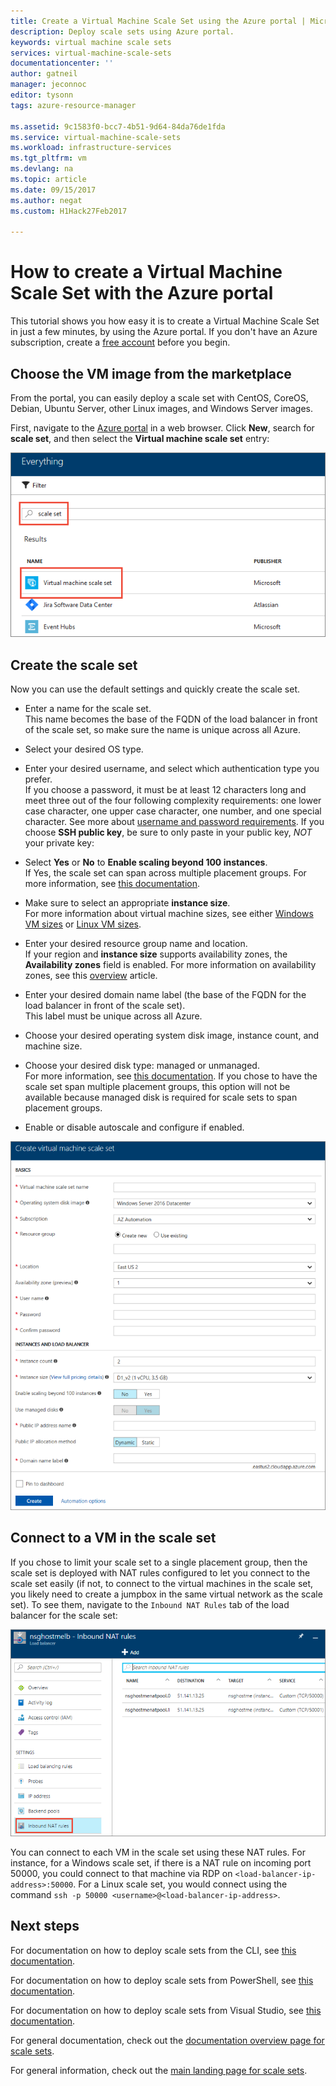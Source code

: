 ```yaml
---
title: Create a Virtual Machine Scale Set using the Azure portal | Microsoft Docs
description: Deploy scale sets using Azure portal.
keywords: virtual machine scale sets
services: virtual-machine-scale-sets
documentationcenter: ''
author: gatneil
manager: jeconnoc
editor: tysonn
tags: azure-resource-manager

ms.assetid: 9c1583f0-bcc7-4b51-9d64-84da76de1fda
ms.service: virtual-machine-scale-sets
ms.workload: infrastructure-services
ms.tgt_pltfrm: vm
ms.devlang: na
ms.topic: article
ms.date: 09/15/2017
ms.author: negat
ms.custom: H1Hack27Feb2017

---
```

# How to create a Virtual Machine Scale Set with the Azure portal
This tutorial shows you how easy it is to create a Virtual Machine Scale Set in just a few minutes, by using the Azure portal. If you don't have an Azure subscription, create a [free account](https://azure.microsoft.com/free/) before you begin.

## Choose the VM image from the marketplace
From the portal, you can easily deploy a scale set with CentOS, CoreOS, Debian, Ubuntu Server, other Linux images, and Windows Server images.

First, navigate to the [Azure portal](https://portal.azure.com) in a web browser. Click **New**, search for **scale set**, and then select the **Virtual machine scale set** entry:

![azure virtual machine scale set portal search](./media/virtual-machine-scale-sets-portal-create/portal-search.png)

## Create the scale set
Now you can use the default settings and quickly create the scale set.

* Enter a name for the scale set.  
This name becomes the base of the FQDN of the load balancer in front of the scale set, so make sure the name is unique across all Azure.

* Select your desired OS type.

* Enter your desired username, and select which authentication type you prefer.  
If you choose a password, it must be at least 12 characters long and meet three out of the four following complexity requirements: one lower case character, one upper case character, one number, and one special character. See more about [username and password requirements](../virtual-machines/windows/faq.md#what-are-the-username-requirements-when-creating-a-vm). If you choose **SSH public key**, be sure to only paste in your public key, *NOT* your private key:

* Select **Yes** or **No** to **Enable scaling beyond 100 instances**.  
If Yes, the scale set can span across multiple placement groups. For more information, see [this documentation](./virtual-machine-scale-sets-placement-groups.md).

* Make sure to select an appropriate **instance size**.  
For more information about virtual machine sizes, see either [Windows VM sizes](..\virtual-machines\windows\sizes.md) or [Linux VM sizes](..\virtual-machines\linux\sizes.md).

* Enter your desired resource group name and location.  
If your region and **instance size** supports availability zones, the **Availability zones** field is enabled. For more information on availability zones, see this [overview](../availability-zones/az-overview.md) article.

* Enter your desired domain name label (the base of the FQDN for the load balancer in front of the scale set).  
This label must be unique across all Azure.

* Choose your desired operating system disk image, instance count, and machine size.

* Choose your desired disk type: managed or unmanaged.  
For more information, see [this documentation](./virtual-machine-scale-sets-managed-disks.md). If you chose to have the scale set span multiple placement groups, this option will not be available because managed disk is required for scale sets to span placement groups.

* Enable or disable autoscale and configure if enabled.

![azure virtual machine scale set portal create prompt](./media/virtual-machine-scale-sets-portal-create/portal-create.png)

## Connect to a VM in the scale set
If you chose to limit your scale set to a single placement group, then the scale set is deployed with NAT rules configured to let you connect to the scale set easily (if not, to connect to the virtual machines in the scale set, you likely need to create a jumpbox in the same virtual network as the scale set). To see them, navigate to the `Inbound NAT Rules` tab of the load balancer for the scale set:

![azure virtual machine scale set portal nat rules](./media/virtual-machine-scale-sets-portal-create/portal-nat-rules.png)

You can connect to each VM in the scale set using these NAT rules. For instance, for a Windows scale set, if there is a NAT rule on incoming port 50000, you could connect to that machine via RDP on `<load-balancer-ip-address>:50000`. For a Linux scale set, you would connect using the command `ssh -p 50000 <username>@<load-balancer-ip-address>`.

## Next steps
For documentation on how to deploy scale sets from the CLI, see [this documentation](virtual-machine-scale-sets-cli-quick-create.md).

For documentation on how to deploy scale sets from PowerShell, see [this documentation](virtual-machine-scale-sets-windows-create.md).

For documentation on how to deploy scale sets from Visual Studio, see [this documentation](virtual-machine-scale-sets-vs-create.md).

For general documentation, check out the [documentation overview page for scale sets](virtual-machine-scale-sets-overview.md).

For general information, check out the [main landing page for scale sets](https://azure.microsoft.com/services/virtual-machine-scale-sets/).

